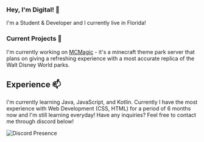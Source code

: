 
### Hey, I'm Digital! 👋

I'm a Student & Developer and I currently live in Florida!

### Current Projects 📓

I'm currently working on [MCMagic](https://mcmagic.us) - it's a minecraft theme park server that plans on giving a refreshing experience with a most accurate replica of the Walt Disney World parks. 

## Experience 📫

I'm currently learning Java, JavaScript, and Kotlin. Currently I have the most experience with Web Development (CSS, HTML) for a period of 6 months now and I'm still learning everyday! Have any inquiries? Feel free to contact me through discord below!

  ![Discord Presence](https://lanyard-profile-readme.vercel.app/api/867857148951658536?borderRadius=20px&bg=000)
